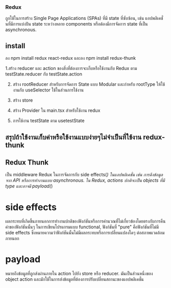 ### Redux

ถูกใช้ในการสร้าง Single Page Applications (SPAs) ที่มี state ที่ซับซ้อน, เช่น แอปพลิเคชั่นที่มีการแบ่งปัน state ระหว่างหลาย components หรือต้องมีการจัดการ state ที่เป็น asynchronous.

## install
ลง npm install redux react-redux
และลง npm install redux-thunk

1.สร้าง reducer และ action ของสิ่งที่ต้องการจะเก็บหรือใช้งานกับ Redux
ตาม testState.reducer กับ testState.action

2. สร้าง rootReducer สำหรับการจัดการ State แบบ Modular และกำหรับ rootType ให้ใช้งานกับ useSelector ใช้ในส่วนการใช้งาน

3. สร้าง store

4. สร้าง Provider ใน main.tsx สำหรับใช้งาน redux

5. การใช้งาน testState ตาม usetestState

## สรุปถ้าใช้งานเก็บค่าหรือใช้งานแบบง่ายๆไม่จำเป็นที่ใช้งาน redux-thunk



## Redux Thunk
เป็น middleware Redux ในการจัดการกับ side effects(*) ในแอปพลิเคชั่น เช่น การดึงข้อมูลจาก API หรือการทำงานแบบ asynchronous. ใน Redux, actions ปกติจะเป็น objects ที่มี type และอาจมี payload(*)

# side effects
ผลกระทบที่เกิดขึ้นภายนอกการทำงานปกติของฟังก์ชันหรือการคำนวณที่ไม่เกี่ยวข้องโดยตรงกับการคืนค่าของฟังก์ชันนั้นๆ ในการเขียนโปรแกรมแบบ functional, ฟังก์ชันที่ "pure" คือฟังก์ชันที่ไม่มี side effects ซึ่งหมายความว่าฟังก์ชันนั้นไม่มีผลกระทบหรือการเปลี่ยนแปลงใดๆ ต่อสภาพแวดล้อมภายนอก

# payload
หมายถึงข้อมูลที่ถูกส่งผ่านภายใน action ไปยัง store หรือ reducer. มันเป็นส่วนหนึ่งของ object action และมักใช้ในการส่งข้อมูลที่ต้องการปรับเปลี่ยนสถานะของแอปพลิเคชั่น